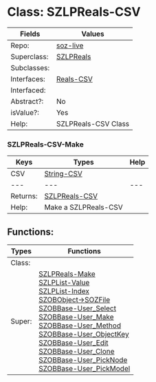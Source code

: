 
# Class:	SZLPReals-CSV

| Fields | Values |
| --------- | --------- |
| Repo: | [soz-live](/repos/soz-live.html) |
| Superclass: | [SZLPReals](SZLPReals.html) |
| Subclasses: |  |
| Interfaces: | [Reals-CSV](Reals-CSV.html) |
| Interfaced: |  |
| Abstract?: | No |
| isValue?: | Yes |
| Help: | SZLPReals-CSV Class |

### SZLPReals-CSV-Make

| Keys | Types | Help |
| --------- | --------- | --------- |
| CSV | [String-CSV](String-CSV.html) |  |
| --- | --- | --- |
| Returns: | [SZLPReals-CSV](SZLPReals-CSV.html) |
| Help: | Make a SZLPReals-CSV |


## Functions:

| Types | Functions |
| --------- | --------- |
| Class: |  |
| Super: | [SZLPReals-Make](SZLPReals.html) <br> [SZLPList-Value](SZLPList.html) <br> [SZLPList-Index](SZLPList.html) <br> [SZOBObject->SOZFile](SZOBObject.html) <br> [SZOBBase-User_Select](SZOBBase.html) <br> [SZOBBase-User_Make](SZOBBase.html) <br> [SZOBBase-User_Method](SZOBBase.html) <br> [SZOBBase-User_ObjectKey](SZOBBase.html) <br> [SZOBBase-User_Edit](SZOBBase.html) <br> [SZOBBase-User_Clone](SZOBBase.html) <br> [SZOBBase-User_PickNode](SZOBBase.html) <br> [SZOBBase-User_PickModel](SZOBBase.html) |


